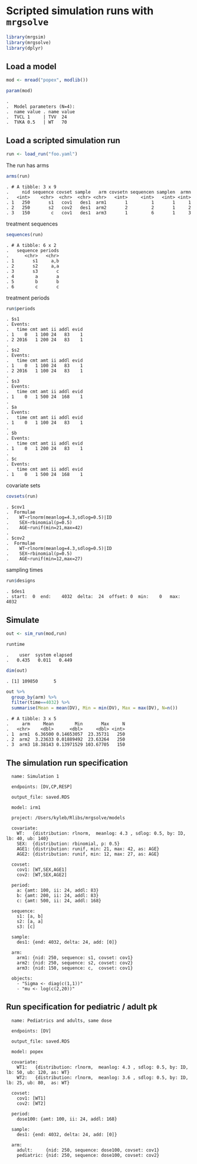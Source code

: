 Scripted simulation runs with `mrgsolve`
========================================

``` r
library(mrgsim)
library(mrgsolve)
library(dplyr)
```

Load a model
------------

``` r
mod <- mread("popex", modlib())

param(mod)
```

    . 
    .  Model parameters (N=4):
    .  name value . name value
    .  TVCL 1     | TVV  24   
    .  TVKA 0.5   | WT   70

Load a scripted simulation run
------------------------------

``` r
run <- load_run("foo.yaml")
```

The run has arms

``` r
arms(run)
```

    . # A tibble: 3 x 9
    .     nid sequence covset sample   arm covsetn sequencen samplen  armn
    .   <int>    <chr>  <chr>  <chr> <chr>   <int>     <int>   <int> <int>
    . 1   250       s1   cov1   des1  arm1       1         1       1     1
    . 2   250       s2   cov2   des1  arm2       2         2       1     2
    . 3   150        c   cov1   des1  arm3       1         6       1     3

treatment sequences

``` r
sequences(run)
```

    . # A tibble: 6 x 2
    .   sequence periods
    .      <chr>   <chr>
    . 1       s1     a,b
    . 2       s2     a,a
    . 3       s3       c
    . 4        a       a
    . 5        b       b
    . 6        c       c

treatment periods

``` r
run$periods
```

    . $s1
    . Events:
    .   time cmt amt ii addl evid
    . 1    0   1 100 24   83    1
    . 2 2016   1 200 24   83    1
    . 
    . $s2
    . Events:
    .   time cmt amt ii addl evid
    . 1    0   1 100 24   83    1
    . 2 2016   1 100 24   83    1
    . 
    . $s3
    . Events:
    .   time cmt amt ii addl evid
    . 1    0   1 500 24  168    1
    . 
    . $a
    . Events:
    .   time cmt amt ii addl evid
    . 1    0   1 100 24   83    1
    . 
    . $b
    . Events:
    .   time cmt amt ii addl evid
    . 1    0   1 200 24   83    1
    . 
    . $c
    . Events:
    .   time cmt amt ii addl evid
    . 1    0   1 500 24  168    1

covariate sets

``` r
covsets(run)
```

    . $cov1
    .  Formulae                             
    .    WT~rlnorm(meanlog=4.3,sdlog=0.5)|ID
    .    SEX~rbinomial(p=0.5)               
    .    AGE~runif(min=21,max=42)           
    . 
    . $cov2
    .  Formulae                             
    .    WT~rlnorm(meanlog=4.3,sdlog=0.5)|ID
    .    SEX~rbinomial(p=0.5)               
    .    AGE~runif(min=12,max=27)

sampling times

``` r
run$designs
```

    . $des1
    . start:  0  end:    4032  delta:  24  offset: 0  min:    0   max:    4032

Simulate
--------

``` r
out <- sim_run(mod,run)
```

``` r
runtime
```

    .    user  system elapsed 
    .   0.435   0.011   0.449

``` r
dim(out)
```

    . [1] 109850      5

``` r
out %>%
  group_by(arm) %>% 
  filter(time==4032) %>%
  summarise(Mean = mean(DV), Min = min(DV), Max = max(DV), N=n())
```

    . # A tibble: 3 x 5
    .     arm     Mean        Min       Max     N
    .   <chr>    <dbl>      <dbl>     <dbl> <int>
    . 1  arm1  6.36500 0.14653057  23.35731   250
    . 2  arm2  3.23633 0.01889492  23.63264   250
    . 3  arm3 18.38143 0.13971529 103.67705   150

The simulation run specification
--------------------------------

      name: Simulation 1
      
      endpoints: [DV,CP,RESP]
      
      output_file: saved.RDS
      
      model: irm1
      
      project: /Users/kyleb/Rlibs/mrgsolve/models
      
      covariate:
        WT:   {distribution: rlnorm,  meanlog: 4.3 , sdlog: 0.5, by: ID, lb: 40, ub: 140}
        SEX:  {distribution: rbinomial, p: 0.5}
        AGE1: {distribution: runif, min: 21, max: 42, as: AGE}
        AGE2: {distribution: runif, min: 12, max: 27, as: AGE}
      
      covset:
        cov1: [WT,SEX,AGE1]
        cov2: [WT,SEX,AGE2]
      
      period:
        a: {amt: 100, ii: 24, addl: 83}
        b: {amt: 200, ii: 24, addl: 83}
        c: {amt: 500, ii: 24, addl: 168}
      
      sequence:
        s1: [a, b]
        s2: [a, a]
        s3: [c]
      
      sample:
        des1: {end: 4032, delta: 24, add: [0]}
      
      arm:
        arm1: {nid: 250, sequence: s1, covset: cov1}
        arm2: {nid: 250, sequence: s2, covset: cov2}
        arm3: {nid: 150, sequence: c,  covset: cov1}
      
      objects:
        - "Sigma <- diag(c(1,1))"
        - "mu <- log(c(2,20))"

Run specification for pediatric / adult pk
------------------------------------------

      name: Pediatrics and adults, same dose
      
      endpoints: [DV]
      
      output_file: saved.RDS
      
      model: popex
      
      covariate:
        WT1:   {distribution: rlnorm,  meanlog: 4.3 , sdlog: 0.5, by: ID, lb: 50, ub: 120, as: WT}
        WT2:   {distribution: rlnorm,  meanlog: 3.6 , sdlog: 0.5, by: ID, lb: 25, ub: 80,  as: WT}
      
      covset:
        cov1: [WT1]
        cov2: [WT2]
      
      period:
        dose100: {amt: 100, ii: 24, addl: 168}
      
      sample:
        des1: {end: 4032, delta: 24, add: [0]}
      
      arm:
        adult:     {nid: 250, sequence: dose100, covset: cov1}
        pediatric: {nid: 250, sequence: dose100, covset: cov2}
